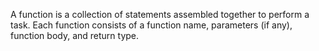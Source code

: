 A function is a collection of statements assembled together to perform a task. Each function consists of a function name, parameters (if any), function body, and return type.
